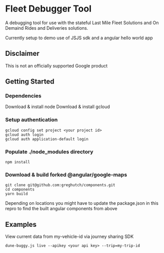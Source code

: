 # Fleet Debugger Tool

A debugging tool for use with the stateful Last Mile Fleet Solutions and On Demaind Rides and
Deliveries solutions.

Currently setup to demo use of JSJS sdk and a angular hello world app

## Disclaimer

This is not an officially supported Google product

## Getting Started

### Dependencies

Download & install node
Download & install gcloud

### Setup authentication
```
gcloud config set project <your project id>
gcloud auth login
gcloud auth application-default login
```

### Populate ./node_modules directory

```
npm install
```

### Download & build forked @angular/google-maps

```
git clone git@github.com:greghutch/components.git
cd components
yarn build
```


Depending on locations you might have to update the package.json in this
repro to find the built angular components from above


## Examples

View current data from my-vehicle-id via journey sharing SDK

```
dune-buggy.js live --apikey <your api key> --trip=my-trip-id
```

